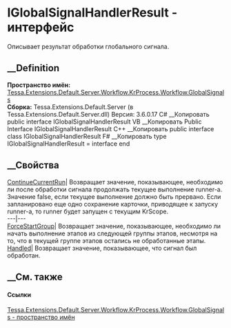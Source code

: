 # IGlobalSignalHandlerResult - интерфейс
Описывает результат обработки глобального сигнала.
## __Definition
 **Пространство имён:**
[Tessa.Extensions.Default.Server.Workflow.KrProcess.Workflow.GlobalSignals](N_Tessa_Extensions_Default_Server_Workflow_KrProcess_Workflow_GlobalSignals.htm)  
 **Сборка:** Tessa.Extensions.Default.Server (в
Tessa.Extensions.Default.Server.dll) Версия: 3.6.0.17
C# __Копировать
     public interface IGlobalSignalHandlerResult
VB __Копировать
     Public Interface IGlobalSignalHandlerResult
C++ __Копировать
     public interface class IGlobalSignalHandlerResult
F# __Копировать
     type IGlobalSignalHandlerResult = interface end
##  __Свойства
[ContinueCurrentRun](P_Tessa_Extensions_Default_Server_Workflow_KrProcess_Workflow_GlobalSignals_IGlobalSignalHandlerResult_ContinueCurrentRun.htm)|
Возвращает значение, показывающее, необходимо ли после обработки сигнала
продолжать текущее выполнение runner-a. Значение false, если текущее
выполнение должно быть прервано. Если запланировано еще одно сохранение
карточки, приводящее к запуску runner-a, то runner будет запущен с текущим
KrScope.  
---|---  
[ForceStartGroup](P_Tessa_Extensions_Default_Server_Workflow_KrProcess_Workflow_GlobalSignals_IGlobalSignalHandlerResult_ForceStartGroup.htm)|
Возвращает значение, показывающее, необходимо ли начать выполнение этапов из
следующей группы этапов, несмотря на то, что в текущей группе этапов остались
не обработанные этапы.  
[Handled](P_Tessa_Extensions_Default_Server_Workflow_KrProcess_Workflow_GlobalSignals_IGlobalSignalHandlerResult_Handled.htm)|
Возвращает значение, показывающее, что сигнал был обработан.  
## __См. также
#### Ссылки
[Tessa.Extensions.Default.Server.Workflow.KrProcess.Workflow.GlobalSignals -
пространство
имён](N_Tessa_Extensions_Default_Server_Workflow_KrProcess_Workflow_GlobalSignals.htm)
